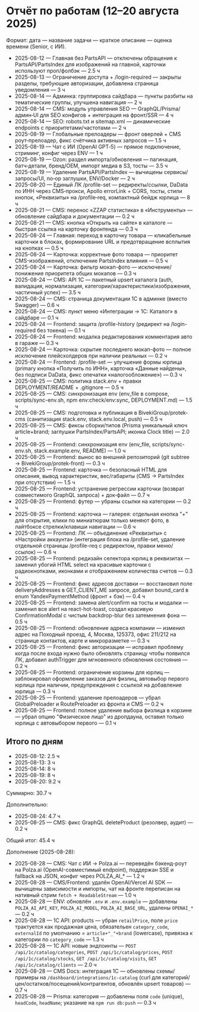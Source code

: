 # Отчёт по работам (12–20 августа 2025)

Формат: дата — название задачи — краткое описание — оценка времени (Senior, с ИИ).

- 2025-08-12 — Главная без PartsAPI — отключены обращения к PartsAPI/PartsIndex для изображений на главной, карточки используют проп/фолбэк — 2.5 ч
- 2025-08-13 — Ограничение доступа + /login-required — закрыты разделы, требующие авторизации, добавлена страница уведомления — 3 ч
- 2025-08-14 — Админка: группировка сайдбара — пункты разбиты на тематические группы, улучшена навигация — 2 ч
- 2025-08-14 — CMS: модуль управления SEO — GraphQL/Prisma/админ‑UI для SEO конфигов + интеграция на фронт/SSR — 4 ч
- 2025-08-14 — SEO: robots.txt и sitemap.xml — динамические endpoints с приоритетами/частотами — 2 ч
- 2025-08-19 — Глобальные прелоадеры — фронт оверлей + CMS роут‑прелоадер, фикс счётчика активных запросов — 1.5 ч
- 2025-08-19 — Чат с ИИ (OpenAI GPT‑5) — прямое подключение, стриминг, конфиг через ENV — 1 ч
- 2025-08-19 — Ozon: раздел импорта/обновления — пагинация, батч‑детали, бренд/OEM, импорт медиа в S3, тосты — 3.5 ч
- 2025-08-19 — Удаление PartsAPI/PartsIndex — вычищены сервисы/запросы/UI, no‑op заглушки, ENV/Docker — 2 ч
- 2025-08-20 — Единый ЛК /profile-set — редиректы/ссылки, DaData по ИНН через CMS‑прокси, Apollo errorLink + CORS, тосты, стили кнопок, «Реквизиты» на /profile‑req, компактный бейдж юрлица — 8 ч
- 2025-08-21 — CMS: перенос «ZZAP статистика» в «Инструменты» — обновление сайдбара и документации — 0.2 ч
- 2025-08-21 — CMS: кнопка «Открыть на сайте» в каталоге — быстрая ссылка на карточку фронтенда — 0.3 ч
- 2025-08-24 — Главная: переход в карточку товара — кликабельные карточки в блоках, формирование URL и предотвращение всплытия на кнопках — 0.5 ч
- 2025-08-24 — Карточка: корректные фото товара — приоритет CMS-изображений, отключение PartsIndex влияния — 0.5 ч
 - 2025-08-24 — Карточка: фильтр мокап-фото — исключение/понижение приоритета общих мокапов — 0.3 ч
 - 2025-08-24 — CMS: API 1С — пакетный upsert каталога (auth, валидация, нормализация, категории/характеристики/изображения, частичный успех) — 3.5 ч
 - 2025-08-24 — CMS: страница документации 1С в админке (вместо Swagger) — 0.6 ч
 - 2025-08-24 — CMS: пункт меню «Интеграции → 1С: Каталог» в сайдбаре — 0.1 ч
 - 2025-08-24 — Frontend: защита /profile-history (редирект на /login-required без токена) — 0.1 ч
 - 2025-08-24 — Frontend: модалка редактирования комментария авто в гараже — 0.3 ч
 - 2025-08-24 — Карточка: скрытие последнего мокап-фото — полное исключение плейсхолдеров при наличии реальных — 0.2 ч
- 2025-08-24 — Frontend: /profile-set — улучшение формы юрлица (primary кнопка «Получить по ИНН», карточка «Данные найдены», без подписи DaData, фикc опечатки «налогообложение») — 0.3 ч
 - 2025-08-25 — CMS: политика stack.env + правки DEPLOYMENT/README + .gitignore — 0.5 ч
 - 2025-08-25 — CMS: синхронизация env (env_file в compose, scripts/sync-env.sh, npm env:check/env:sync, DEPLOYMENT.md) — 1.5 ч
 - 2025-08-25 — CMS: подготовка и публикация в BivekiGroup/protek-cms (санитизация stack.env, stack.env.local, push) — 0.5 ч
 - 2025-08-25 — CMS: фиксы сборки/типов (Prisma уникальный ключ article+brand; заглушки PartsIndex/PartsAPI; иконка Clock title) — 2.0 ч
 - 2025-08-25 — Frontend: синхронизация env (env_file, scripts/sync-env.sh, stack.example.env, README) — 1.0 ч
 - 2025-08-25 — Frontend: вынос во внешний репозиторий (git subtree → BivekiGroup/protek-front) — 0.3 ч
 - 2025-08-25 — Frontend: карточка — безопасный HTML для описания, вывод характеристик, вес/габариты (CMS → PartsIndex при отсутствии) — 1.5 ч
 - 2025-08-25 — Frontend: устранение регрессии карточки (возврат совместимого GraphQL запроса) + док‑файл — 0.7 ч
 - 2025-08-25 — Frontend: футер — убраны ссылки на категории — 0.2 ч
 - 2025-08-25 — Frontend: карточка — галерея: отдельная кнопка "+" для открытия, клики по миниатюрам только меняют фото, в лайтбоксе стрелки/клавиши навигации — 0.6 ч
 - 2025-08-25 — Frontend: ЛК — объединение «Реквизиты» с «Настройки аккаунта» (интеграция блока на /profile-set, удаление отдельной страницы /profile-req с редиректом, правки меню/ссылок) — 0.6 ч
 - 2025-08-25 — Frontend: редизайн селектора юрлиц в реквизитах — заменил убогий HTML select на красивые карточки с радиокнопками, иконками и отображением количества счетов — 0.3 ч
 - 2025-08-25 — Frontend: фикс адресов доставки — восстановил поле deliveryAddresses в GET_CLIENT_ME запросе, добавил bound_card в enum YandexPaymentMethod (фронт + бэк) — 0.4 ч
 - 2025-08-25 — Frontend: замена alert/confirm на тосты и модалки — заменил все alert на react-hot-toast, создал красивую ConfirmationModal с чистым backdrop-blur без затемнения фона — 0.5 ч
 - 2025-08-25 — Frontend: обновление адреса компании — изменил адрес на Походный проезд, 4, Москва, 125373, офис 211/212 на странице контактов, карте и микроразметке — 0.3 ч
 - 2025-08-25 — Frontend: фикс авторизации — исправил проблему когда после входа нужно было обновлять страницу чтобы появился ЛК, добавил authTrigger для мгновенного обновления состояния — 0.2 ч
 - 2025-08-25 — Frontend: ограничение корзины для юрлиц — заблокировал оформление заказов для физлиц, автовыбор первого юрлица при наличии, предупреждения с ссылкой на добавление юрлица — 0.3 ч
 - 2025-08-25 — Frontend: удаление прелоадеров — убрал GlobalPreloader и RoutePreloader из фронта и CMS — 0.2 ч
 - 2025-08-25 — Frontend: полное удаление выбора физлица в корзине — убрал опцию "Физическое лицо" из дропдауна, оставил только юрлица с автовыбором первого — 0.1 ч

## Итого по дням

- 2025-08-12: 2.5 ч
- 2025-08-13: 3 ч
- 2025-08-14: 8 ч
- 2025-08-19: 8 ч
- 2025-08-20: 9.2 ч

Суммарно: 30.7 ч

Дополнительно:

- 2025-08-24: 4.7 ч
 - 2025-08-25 — CMS: фикc GraphQL deleteProduct (резолвер, аудит) — 0.2 ч

Общий итог: 45.4 ч

Дополнение (2025-08-28):

- 2025-08-28 — CMS: Чат с ИИ → Polza.ai — переведён бэкенд-роут на Polza.ai (OpenAI-совместимый endpoint), поддержан SSE и fallback на JSON, конфиг через POLZA_AI_* — 1.2 ч
- 2025-08-28 — CMS/Frontend: удалён OpenAI/Vercel AI SDK — вычищены зависимости и импорты, чат на фронте переписан на нативный стрим `fetch + ReadableStream` — 1.0 ч
- 2025-08-28 — ENV: обновлён `.env` и `.env.example` — добавлены `POLZA_AI_API_KEY`, `POLZA_AI_MODEL`, `POLZA_AI_BASE_URL`, удалены `OPENAI_*` — 0.2 ч
- 2025-08-28 — 1C API: products — убран `retailPrice`, поле `price` трактуется как продажная цена, обязательен `category_code`, `externalId` по умолчанию = `article+"_"+brand` (lowercase), привязка к категории по `category_code` — 1.3 ч
- 2025-08-28 — 1C API: новые эндпоинты — `POST /api/1c/catalog/categories`, `POST /api/1c/catalog/prices`, `POST /api/1c/catalog/stocks`, `GET /api/1c/catalog/visits`, `GET /api/1c/catalog/clients` — 2.0 ч
- 2025-08-28 — CMS Docs: интеграция 1С — обновлены схемы/примеры на `/dashboard/integrations/1c-catalog` (curl для категорий/цен/остатков/посещений/контрагентов, обновлён upsert товаров) — 0.7 ч
- 2025-08-28 — Prisma: категория — добавлены поля `code` (unique), `headCode`, `headName`; указание на `npm run db:push` — 0.3 ч
